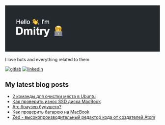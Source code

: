 ![Screenshot](header.png)

<p align='left'>I love bots and everything related to them</p>

[<img src='https://cdn.jsdelivr.net/npm/simple-icons@9.5.0/icons/gitlab.svg' alt='gitlab' height='40'>](https://gitlab.com/DiSonDS)
[<img src='https://cdn.jsdelivr.net/npm/simple-icons@9.5.0/icons/linkedin.svg' alt='linkedin' height='40'>](https://www.linkedin.com/in/disonds/)

## My latest blog posts
<!-- BLOGPOSTS:START -->
- [2 команды для очистки места в Ubuntu](https://blog.disonds.com/2023/12/17/2-komandy-dlia-ochistki-miesta-v-ubuntu/)
- [Как проверить износ SSD диска MacBook](https://blog.disonds.com/2023/12/04/kak-provierit-iznos-ssd-macbook/)
- [Arc браузер будущего?](https://blog.disonds.com/2023/11/04/arc-brauzier-budushchiegho/)
- [Как проверить батарею на MacBook](https://blog.disonds.com/2023/10/22/kak-provierit-batarieiu-na-macbook/)
- [Zed - высокопроизводительный редактор кода от создателей Atom](https://blog.disonds.com/2023/07/16/zed-vysokoproizvoditielnyi-riedaktor-koda-ot-sozdatieliei-atom/)
<!-- BLOGPOSTS:END -->
